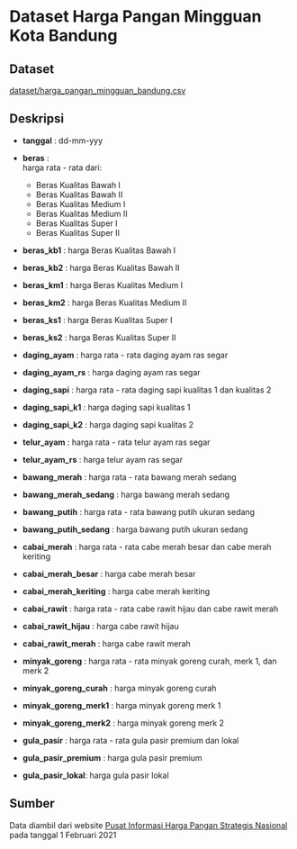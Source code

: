 # Dataset Harga Pangan Mingguan Kota Bandung


## Dataset
[dataset/harga_pangan_mingguan_bandung.csv](dataset/harga_pangan_mingguan_bandung.csv)

## Deskripsi
- **tanggal**  : dd-mm-yyy
- **beras** : 
\
harga rata - rata dari:
    - Beras Kualitas Bawah I
    - Beras Kualitas Bawah II
    - Beras Kualitas Medium I 
    - Beras Kualitas Medium II 
    - Beras Kualitas Super I 
    - Beras Kualitas Super II 

- **beras_kb1** : harga Beras Kualitas Bawah I
- **beras_kb2** : harga Beras Kualitas Bawah II
- **beras_km1** : harga Beras Kualitas Medium I
- **beras_km2** : harga Beras Kualitas Medium II 
- **beras_ks1** : harga Beras Kualitas Super I 
- **beras_ks2** : harga Beras Kualitas Super II
- **daging_ayam** : harga rata - rata daging ayam ras segar
- **daging_ayam_rs** : harga daging ayam ras segar
- **daging_sapi** : harga rata - rata daging sapi kualitas 1 dan kualitas 2
- **daging_sapi_k1** :  harga daging sapi kualitas 1
- **daging_sapi_k2** :  harga daging sapi kualitas 2
- **telur_ayam** : harga rata - rata telur ayam ras segar
- **telur_ayam_rs** : harga telur ayam ras segar
- **bawang_merah** : harga rata - rata bawang merah sedang
- **bawang_merah_sedang** : harga bawang merah sedang
- **bawang_putih** : harga rata - rata bawang putih ukuran sedang
- **bawang_putih_sedang** : harga bawang putih ukuran sedang
- **cabai_merah** : harga rata - rata cabe merah besar dan cabe merah keriting
- **cabai_merah_besar** : harga cabe merah besar
- **cabai_merah_keriting** : harga cabe merah keriting
- **cabai_rawit** : harga rata - rata cabe rawit hijau dan cabe rawit merah
- **cabai_rawit_hijau** : harga cabe rawit hijau
- **cabai_rawit_merah** : harga cabe rawit merah
- **minyak_goreng** : harga rata - rata minyak goreng curah, merk 1, dan merk 2
- **minyak_goreng_curah** : harga minyak goreng curah
- **minyak_goreng_merk1** : harga minyak goreng merk 1
- **minyak_goreng_merk2** : harga minyak goreng merk 2
- **gula_pasir** : harga rata - rata gula pasir premium dan lokal
- **gula_pasir_premium** : harga gula pasir premium
- **gula_pasir_lokal**: harga gula pasir lokal

## Sumber
Data diambil dari website [Pusat Informasi Harga Pangan Strategis Nasional](www.hargapangan.id) pada tanggal 1 Februari 2021 
